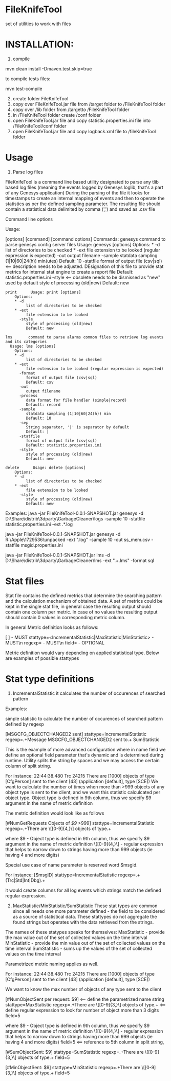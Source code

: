# FileKnifeTool
set of utilities to work with files

INSTALLATION:
=============

1. compile

mvn clean install -Dmaven.test.skip=true

to compile tests files:

mvn test-compile

2. create folder FileKnifeTool
3. copy over FileKnifeTool.jar file from /target folder to /FileKnifeTool folder
4. copy over /lib folder from /targetto /FileKnifeTool folder
5. in /FileKnifeTool folder create /conf folder
6. open FileKnifeTool.jar file and copy statistic.properties.ini file into /FileKnifeTool/conf folder
7. open FileKnifeTool.jar file and copy logback.xml file to /fileKnifeTool folder


Usage
=============

1. Parse log files

FileKnifeTool is a command line based utility designated to parse any tlib based log files (meaning the events logged by Genesys loglib, that's a part of any Genesys application)
During the parsing of the file it looks for timestamps to create an internal mapping of events and then to operate the statistics as per the defined sampling parameter. The resulting file should contain a statistical data delimited by comma (',') and saved as .csv file

Command line options

Usage: <main class> [options] [command] [command options]
  Commands:
    genesys       command to parse genesys config server files
      Usage: genesys [options]
        Options:
        * -d
             list of directories to be checked
        * -ext
             file extension to be looked (regular expression is expected)
          -out
             output filename
          -sample
             statdata sampling (1|10|60|24(h)) min(utes)
             Default: 10
          -statfile
             format of output file (csv|sql) <== description needs to be adjusted. DEsignation of this file to provide stat metrics for internal stat engine to create a report file
             Default: statistic.properties.ini
          -style <== obsolete needs to be dismissed as "new" used by default
             style of processing (old|new)
             Default: new

    print      Usage: print [options]
        Options:
        * -d
             list of directories to be checked
        * -ext
             file extension to be looked
          -style
             style of processing (old|new)
             Default: new

    lms       command to parse alarms common files to retrieve log events and its categories
      Usage: lms [options]
        Options:
        * -d
             list of directories to be checked
        * -ext
             file extension to be looked (regular expression is expected)
          -format
             format of output file (csv|sql)
             Default: csv
          -out
             output filename
          -process
             data format for file handler (simple|record)
             Default: record
          -sample
             statdata sampling (1|10|60|24(h)) min
             Default: 10
          -sep
             String separator, '|' is separator by default
             Default: |
          -statfile
             format of output file (csv|sql)
             Default: statistic.properties.ini
          -style
             style of processing (old|new)
             Default: new

    delete      Usage: delete [options]
        Options:
        * -d
             list of directories to be checked
        * -ext
             file extension to be looked
          -style
             style of processing (old|new)
             Default: new

Examples:
java -jar FileKnifeTool-0.0.1-SNAPSHOT.jar genesys -d D:\Share\distrib\3dparty\GarbageCleaner\logs -sample 10 -statfile statistic.properties.ini -ext .*\.log 

java -jar FileKnifeTool-0.0.1-SNAPSHOT.jar genesys -d R:\Apple\1729536\unpacked  -ext "\.log" -sample 10 -out ss_mem.csv -statfile msgid.properties.ini

java -jar FileKnifeTool-0.0.1-SNAPSHOT.jar lms -d D:\Share\distrib\3dparty\GarbageCleaner\lms -ext ".+\.lms" -format sql

Stat files
==========
Stat file contains the defined metrics that determine the searching pattern and the calculation mechanizm of obtained data.
A set of metrics could be kept in the single stat file, in general case the resulting output should contain one column per metric. In case of no values the resulting output should contain 0 values in corresponding metric column.

In general Metric definition looks as follows:

[<name> <optional calculation field>] - MUST
stattype=<IncrementalStatistic|MaxStatistic|MinStatistic> - MUST\n
regexp=<regular expression of the log line to be looked for> - MUST\n
field=<field num> - OPTIONAL

Metric definition would vary depending on applied statistical type. Below are examples of possible stattypes

Stat type definitions
=====================
1. IncrementalStatistic
  it calculates the number of occurences of searched pattern 

Examples:

simple statistic to calculate the number of occurences of searched pattern defined by regexp

[MSGCFG_OBJECTCHANGED2 sent]
stattype=IncrementalStatistic
regexp=.+Message MSGCFG_OBJECTCHANGED2 sent to.+
SumStatistic
  
This is the example of more advanced configuration where in name field we define an optional field parameter that's dynamic and is determined during runtime. Utility splits the string by spaces and we may access the certain column of split string.

For instance:
22:44:38.480 Trc 24215 There are [1000] objects of type [CfgPerson] sent to the client [43] (application [default], type [SCE])
We want to calculate the number of times when more than >999 objects of any object type is sent to the client, and we want this statistic calculcated per object type. Object type is defined in 9th column, thus we specify $9 argument in the name of metric definition

The metric definition would look like as follows

[#NumGetRequests Objects of *$9* >999]
stattype=IncrementalStatistic
regexp=.+There are \\[[0-9]{4,}\\] objects of type.+

where
$9 - Object type is defined in 9th column, thus we specify $9 argument in the name of metric definition
\\[[0-9]{4,}\\] - regular expression that helps to narrow down to strings having more than 999 objects (ie having 4 and more digits)

Special use case of name parameter is reserved word $msgid.

For instance: 
[$msgID]
stattype=IncrementalStatistic
regexp=.+(Trc|Std|Int|Dbg).+

it would create columns for all log events which strings match the defined regular expression. 

2. MaxStatistic/MinStatistic/SumStatistic
These stat types are common since all needs one more parameter defined - the field to be considered as a source of statistical data. These stattypes do not aggregate the found strings but operates with the data retrieved from the strings.

The names of these statypes speaks for themselves:
MaxStatistic - provide the max value out of the set of collected values on the time interval
MinStatistic - provide the min value out of the set of collected values on the time interval
SumStatistic - sums up the values of the set of collected values on the time interval

Parametrized metric naming applies as well.

For instance:
22:44:38.480 Trc 24215 There are [1000] objects of type [CfgPerson] sent to the client [43] (application [default], type [SCE])

We want to know the max number of objects of any type sent to the client

[#NumObjectSent per request: $9] <== define the parametrized name string
stattype=MaxStatistic
regexp=.+There are \\[[0-9]{3,}\\] objects of type.+ <== define regular expression to look for number of object more than 3 digits
field=5 

where 
$9 - Object type is defined in 9th column, thus we specify $9 argument in the name of metric definition
\\[[0-9]{4,}\\] - regular expression that helps to narrow down to strings having more than 999 objects (ie having 4 and more digits)
field=5  <== reference to 5th column in split string, 

[#SumObjectSent: $9]
stattype=SumStatistic
regexp=.+There are \\[[0-9]{3,}\\] objects of type.+
field=5

[#MinObjectSent: $9]
stattype=MinStatistic
regexp=.+There are \\[[0-9]{3,}\\] objects of type.+
field=5





